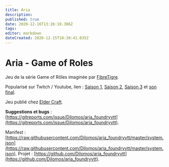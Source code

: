 ```yaml
---
title: Aria
description: 
published: true
date: 2020-12-16T13:26:19.386Z
tags: 
editor: markdown
dateCreated: 2020-12-15T10:30:41.035Z
---
```


# Aria - Game of Roles

Jeu de la série Game of Rôles imaginée par [FibreTigre](https://www.fibretigre.com/).

Popularisé sur Twitch / Youtube, lien :  [Saison 1](https://www.youtube.com/playlist?list=PLTJVtKcBdMNWKJxAnpSf1fj4CUp49148Z), [Saison 2](https://www.youtube.com/playlist?list=PLTJVtKcBdMNV9tpuHa_YRKlsMspnXFEbx), [Saison 3](https://www.youtube.com/playlist?list=PL4ILyHtnURFrTkuFoje8KhBIoV63ATuwe) et [son final](https://www.youtube.com/playlist?list=PLTJVtKcBdMNW2XAbHVhU1FWR9e_4N8vsm).

Jeu publié chez [Elder Craft](https://www.elder-craft.com/).

**Suggestions et bugs** : [https://gitreports.com/issue/Dilomos/aria_foundryvtt](https://gitreports.com/issue/Dilomos/aria_foundryvtt).

Manifest : [https://raw.githubusercontent.com/Dilomos/aria_foundryvtt/master/system.json](https://raw.githubusercontent.com/Dilomos/aria_foundryvtt/master/system.json). 
Projet : [https://github.com/Dilomos/aria_foundryvtt](https://github.com/Dilomos/aria_foundryvtt).